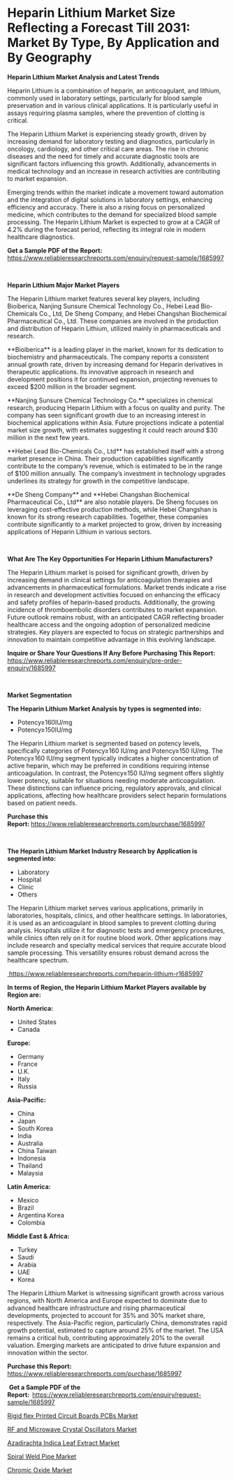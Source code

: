 <p><h1>Heparin Lithium Market Size Reflecting a Forecast Till 2031: Market By Type, By Application and By Geography</h1></p><p><strong>Heparin Lithium Market Analysis and Latest Trends</strong></p>
<p><p>Heparin Lithium is a combination of heparin, an anticoagulant, and lithium, commonly used in laboratory settings, particularly for blood sample preservation and in various clinical applications. It is particularly useful in assays requiring plasma samples, where the prevention of clotting is critical. </p><p>The Heparin Lithium Market is experiencing steady growth, driven by increasing demand for laboratory testing and diagnostics, particularly in oncology, cardiology, and other critical care areas. The rise in chronic diseases and the need for timely and accurate diagnostic tools are significant factors influencing this growth. Additionally, advancements in medical technology and an increase in research activities are contributing to market expansion.</p><p>Emerging trends within the market indicate a movement toward automation and the integration of digital solutions in laboratory settings, enhancing efficiency and accuracy. There is also a rising focus on personalized medicine, which contributes to the demand for specialized blood sample processing. The Heparin Lithium Market is expected to grow at a CAGR of 4.2% during the forecast period, reflecting its integral role in modern healthcare diagnostics.</p></p>
<p><strong>Get a Sample PDF of the Report:&nbsp;</strong> <a href="https://www.reliableresearchreports.com/enquiry/request-sample/1685997?utm_campaign=28&utm_medium=2&utm_source=Github&utm_content=ia&utm_term=06102024&utm_id=heparin-lithium">https://www.reliableresearchreports.com/enquiry/request-sample/1685997</a></p>
<p>&nbsp;</p>
<p><strong>Heparin Lithium Major Market Players</strong></p>
<p><p>The Heparin Lithium market features several key players, including Bioiberica, Nanjing Sunsure Chemical Technology Co., Hebei Lead Bio-Chemicals Co., Ltd, De Sheng Company, and Hebei Changshan Biochemical Pharmaceutical Co., Ltd. These companies are involved in the production and distribution of Heparin Lithium, utilized mainly in pharmaceuticals and research.</p><p>**Bioiberica** is a leading player in the market, known for its dedication to biochemistry and pharmaceuticals. The company reports a consistent annual growth rate, driven by increasing demand for Heparin derivatives in therapeutic applications. Its innovative approach in research and development positions it for continued expansion, projecting revenues to exceed $200 million in the broader segment.</p><p>**Nanjing Sunsure Chemical Technology Co.** specializes in chemical research, producing Heparin Lithium with a focus on quality and purity. The company has seen significant growth due to an increasing interest in biochemical applications within Asia. Future projections indicate a potential market size growth, with estimates suggesting it could reach around $30 million in the next few years.</p><p>**Hebei Lead Bio-Chemicals Co., Ltd** has established itself with a strong market presence in China. Their production capabilities significantly contribute to the company’s revenue, which is estimated to be in the range of $100 million annually. The company’s investment in technology upgrades underlines its strategy for growth in the competitive landscape.</p><p>**De Sheng Company** and **Hebei Changshan Biochemical Pharmaceutical Co., Ltd** are also notable players. De Sheng focuses on leveraging cost-effective production methods, while Hebei Changshan is known for its strong research capabilities. Together, these companies contribute significantly to a market projected to grow, driven by increasing applications of Heparin Lithium in various sectors.</p></p>
<p>&nbsp;</p>
<p><strong>What Are The Key Opportunities For Heparin Lithium Manufacturers?</strong></p>
<p><p>The Heparin Lithium market is poised for significant growth, driven by increasing demand in clinical settings for anticoagulation therapies and advancements in pharmaceutical formulations. Market trends indicate a rise in research and development activities focused on enhancing the efficacy and safety profiles of heparin-based products. Additionally, the growing incidence of thromboembolic disorders contributes to market expansion. Future outlook remains robust, with an anticipated CAGR reflecting broader healthcare access and the ongoing adoption of personalized medicine strategies. Key players are expected to focus on strategic partnerships and innovation to maintain competitive advantage in this evolving landscape.</p></p>
<p><strong>Inquire or Share Your Questions If Any Before Purchasing This Report:</strong> <a href="https://www.reliableresearchreports.com/enquiry/pre-order-enquiry/1685997?utm_campaign=28&utm_medium=2&utm_source=Github&utm_content=ia&utm_term=06102024&utm_id=heparin-lithium">https://www.reliableresearchreports.com/enquiry/pre-order-enquiry/1685997</a></p>
<p>&nbsp;</p>
<p><strong>Market Segmentation</strong></p>
<p><strong>The Heparin Lithium Market Analysis by types is segmented into:</strong></p>
<p><ul><li>Potency≥160IU/mg</li><li>Potency≥150IU/mg</li></ul></p>
<p><p>The Heparin Lithium market is segmented based on potency levels, specifically categories of Potency≥160 IU/mg and Potency≥150 IU/mg. The Potency≥160 IU/mg segment typically indicates a higher concentration of active heparin, which may be preferred in conditions requiring intense anticoagulation. In contrast, the Potency≥150 IU/mg segment offers slightly lower potency, suitable for situations needing moderate anticoagulation. These distinctions can influence pricing, regulatory approvals, and clinical applications, affecting how healthcare providers select heparin formulations based on patient needs.</p></p>
<p><strong>Purchase this Report:&nbsp;</strong><a href="https://www.reliableresearchreports.com/purchase/1685997?utm_campaign=28&utm_medium=2&utm_source=Github&utm_content=ia&utm_term=06102024&utm_id=heparin-lithium">https://www.reliableresearchreports.com/purchase/1685997</a></p>
<p>&nbsp;</p>
<p><strong>The Heparin Lithium Market Industry Research by Application is segmented into:</strong></p>
<p><ul><li>Laboratory</li><li>Hospital</li><li>Clinic</li><li>Others</li></ul></p>
<p><p>The Heparin Lithium market serves various applications, primarily in laboratories, hospitals, clinics, and other healthcare settings. In laboratories, it is used as an anticoagulant in blood samples to prevent clotting during analysis. Hospitals utilize it for diagnostic tests and emergency procedures, while clinics often rely on it for routine blood work. Other applications may include research and specialty medical services that require accurate blood sample processing. This versatility ensures robust demand across the healthcare spectrum.</p></p>
<p><a href="https://www.reliableresearchreports.com/heparin-lithium-r1685997?utm_campaign=28&utm_medium=2&utm_source=Github&utm_content=ia&utm_term=06102024&utm_id=heparin-lithium">&nbsp;https://www.reliableresearchreports.com/heparin-lithium-r1685997</a></p>
<p><strong>In terms of Region, the Heparin Lithium Market Players available by Region are:</strong></p>
<p>
    <p> <strong> North America: </strong>
        <ul>
            <li>United States</li>
            <li>Canada</li>
        </ul>
        </p> 
    <p> <strong> Europe: </strong>
        <ul>
            <li>Germany</li>
            <li>France</li>
            <li>U.K.</li>
            <li>Italy</li>
            <li>Russia</li>
        </ul>
        </p> 
    <p> <strong> Asia-Pacific: </strong>
        <ul>
            <li>China</li>
            <li>Japan</li>
            <li>South Korea</li>
            <li>India</li>
            <li>Australia</li>
            <li>China Taiwan</li>
            <li>Indonesia</li>
            <li>Thailand</li>
            <li>Malaysia</li>
        </ul>
        </p> 
    <p> <strong> Latin America: </strong>
        <ul>
            <li>Mexico</li>
            <li>Brazil</li>
            <li>Argentina Korea</li>
            <li>Colombia</li>
        </ul>
        </p> 
    <p> <strong> Middle East & Africa: </strong>
        <ul>
            <li>Turkey</li>
            <li>Saudi</li>
            <li>Arabia</li>
            <li>UAE</li>
            <li>Korea</li>
        </ul>
    </p>
    </p>
<p><p>The Heparin Lithium Market is witnessing significant growth across various regions, with North America and Europe expected to dominate due to advanced healthcare infrastructure and rising pharmaceutical developments, projected to account for 35% and 30% market share, respectively. The Asia-Pacific region, particularly China, demonstrates rapid growth potential, estimated to capture around 25% of the market. The USA remains a critical hub, contributing approximately 20% to the overall valuation. Emerging markets are anticipated to drive future expansion and innovation within the sector.</p></p>
<p><strong>Purchase this Report: </strong><a href="https://www.reliableresearchreports.com/purchase/1685997?utm_campaign=28&utm_medium=2&utm_source=Github&utm_content=ia&utm_term=06102024&utm_id=heparin-lithium">https://www.reliableresearchreports.com/purchase/1685997</a></p>
<p>&nbsp;<strong>Get a Sample PDF of the Report:&nbsp;&nbsp;</strong><a href="https://www.reliableresearchreports.com/enquiry/request-sample/1685997?utm_campaign=28&utm_medium=2&utm_source=Github&utm_content=ia&utm_term=06102024&utm_id=heparin-lithium">https://www.reliableresearchreports.com/enquiry/request-sample/1685997</a></p>
<p><strong></strong></p>
<p><p><a href="https://issuu.com/reportprime-2/docs/rigid-flex-printed-circuit-boards-p_83580d168f9446?utm_campaign=28&utm_medium=2&utm_source=Github&utm_content=ia&utm_term=06102024&utm_id=heparin-lithium">Rigid flex Printed Circuit Boards PCBs Market</a></p><p><a href="https://issuu.com/reportprime-2/docs/rf-and-microwave-crystal-oscillator_15fa29340fbdbc?utm_campaign=28&utm_medium=2&utm_source=Github&utm_content=ia&utm_term=06102024&utm_id=heparin-lithium">RF and Microwave Crystal Oscillators Market</a></p><p><a href="https://github.com/RuthLucas64/Market-Research-Report-List-1/blob/main/azadirachta-indica-leaf-extract-market.md?utm_campaign=28&utm_medium=2&utm_source=Github&utm_content=ia&utm_term=06102024&utm_id=heparin-lithium">Azadirachta Indica Leaf Extract Market</a></p><p><a href="https://www.linkedin.com/pulse/spiral-weld-pipe-market-outlook-current-assessment-wqiae?utm_campaign=28&utm_medium=2&utm_source=Github&utm_content=ia&utm_term=06102024&utm_id=heparin-lithium">Spiral Weld Pipe Market</a></p><p><a href="https://www.linkedin.com/pulse/market-leaders-laggards-global-chromic-oxide-trends-forecast-zrgje?utm_campaign=28&utm_medium=2&utm_source=Github&utm_content=ia&utm_term=06102024&utm_id=heparin-lithium">Chromic Oxide Market</a></p></p>
